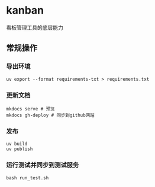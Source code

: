 # kanban
看板管理工具的底层能力


## 常规操作

### 导出环境
```
uv export --format requirements-txt > requirements.txt
```
### 更新文档
```
mkdocs serve # 预览
mkdocs gh-deploy # 同步到github网站
```
### 发布
```
uv build
uv publish
```
### 运行测试并同步到测试服务
```
bash run_test.sh
```

